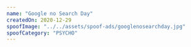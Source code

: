 ```yaml
---
name: "Google no Search Day"
createdOn: 2020-12-29
spoofImage: "../../assets/spoof-ads/googlenosearchday.jpg"
spoofCategory: "PSYCHO"
---
```

